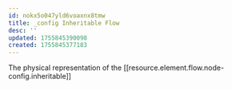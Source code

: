 ```yaml
---
id: nokx5o047yld6voaxnx8tmw
title: _config Inheritable Flow
desc: ''
updated: 1755845390098
created: 1755845377183
---
```


The physical representation of the [[resource.element.flow.node-config.inheritable]]
